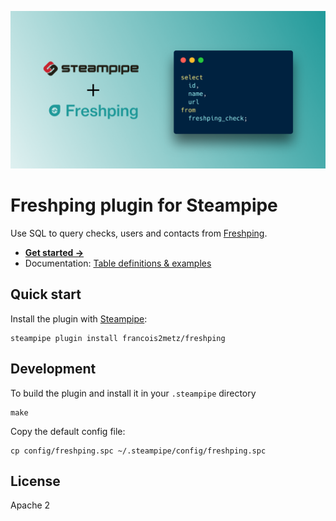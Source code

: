 ![Steampipe + Freshping](docs/freshping-social-graphic.png)

# Freshping plugin for Steampipe

Use SQL to query checks, users and contacts from [Freshping][].

- **[Get started →](docs/index.md)**
- Documentation: [Table definitions & examples](docs/tables)

## Quick start

Install the plugin with [Steampipe][]:

    steampipe plugin install francois2metz/freshping

## Development

To build the plugin and install it in your `.steampipe` directory

    make

Copy the default config file:

    cp config/freshping.spc ~/.steampipe/config/freshping.spc

## License

Apache 2

[steampipe]: https://steampipe.io
[freshping]: https://www.freshworks.com/website-monitoring/

